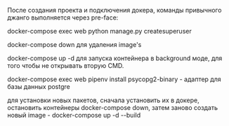 После создания проекта и подключения докера, команды привычного джанго выполняется через pre-face:

docker-compose exec web python manage.py createsuperuser

docker-compose down для удаления image's 

docker-compose up -d для запуска контейнера в background моде, для того чтобы не открывать вторую CMD.

docker-compose exec web pipenv install psycopg2-binary - адаптер для базы данных postgre

для установки новых пакетов, сначала установить их в докере, остановить контейнеры docker-compose down, затем заново создать новый image - docker-compose up -d --build


